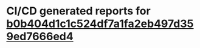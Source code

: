 # CI/CD generated reports for [b0b404d1c1c524df7a1fa2eb497d359ed7666ed4](https://github.com/hydephp/develop/commit/b0b404d1c1c524df7a1fa2eb497d359ed7666ed4)

